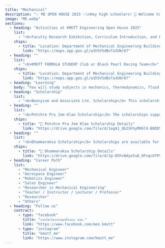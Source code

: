 ```yaml
---
title: "Mechanical"
description: "✨ ME OPEN HOUSE 2025 ✨\nHey high schoolers! 🚀 Welcome to the Mechanical Engineering Open House ⚙️\nLet’s explore the engineering world together and see if you’ve got that mechanical spirit in you!\n🔥 Loads of cool stuff to try out!"
image: "ME.webp"
sections:
  - heading: "Activities at KMUTT Engineering Open House 2025"
    list:
      - "<b>Faculty Research Exhibition, Curriculum Introduction, and Educational Guidance</b>"
    chips:
      - title: "Location: Department of Mechanical Engineering Building and Wissawa Wattana Building (S4), 1st floor"
        link: "https://maps.app.goo.gl/w1h5V5dBoTa3UNr87"
  - heading: ""
    list:
      - "<b>KMUTT FORMULA STUDENT Club or Black Pearl Racing Team</b>"
    chips:
      - title: "Location: Department of Mechanical Engineering Building (S4)"
        link: "https://maps.app.goo.gl/w1h5V5dBoTa3UNr87"
  - heading: "Learning"
    body: "You will study subjects in mechanics, thermodynamics, fluid dynamics, and control systems. These principles are applied to design and develop various machines, automated tools, and industrial robots."
  - heading: "Scholarship"
    list:
      - "<b>Boonyium and Associate Ltd. Scholarship</b> This scholarship offers two awards, each worth 20,000 Baht per academic year. It's a continuous scholarship until graduation, with no obligations. To be eligible, students must be a second-year student in the Mechanical Engineering undergraduate program (4-year curriculum) ,Have a cumulative GPAX of at least 2.00 from the previous academic year, Be in continuous financial need or facing ongoing financial problems, Have a volunteer spirit and a strong commitment to their studies ,Be willing to assist with faculty and university activities, Meet any other qualifications deemed appropriate by the faculty."
  - heading: ""
    list:     
      - "<b>Petchre Pra Jom Klao Scholarship</b> The scholarships support outstanding students in academic, sports, arts, leadership, and creativity. They cover tuition, 30,000 baht for equipment, and a monthly allowance of 4,000 baht."
    chips:
      - title: "📄 Petchre Pra Jom Klao Scholarship Details"
        link: "https://drive.google.com/file/d/1egA1_QG1SFhyMO6lX-BNID5oK5tFkDkN/view?usp=sharing"
  - heading: ""
    list:
      - "<b>Dhammaraksa Scholarship</b> Scholarships are available for the underprivileged in remote areas or those whose family has never studied at the tertiary level, who are ready and willing to help and support university activities by participating in and performing university-determined activities, including at least one volunteer activity each semester. Recipients will receive tuition fees according to the curriculum, a lump sum of 10,000 baht per year for educational equipment, a monthly accommodation fee of 1,500 baht, a monthly living allowance of 4,000 baht, and the right to stay in a KMUTT dormitory."
    chips:
      - title: "📄 Dhammaraksa Scholarship Details"
        link: "https://drive.google.com/file/d/1p-Q5hcWdyoSuA_0FxqcU7P9isiCcdSy3/view?usp=sharing"
  - heading: "Career Path"
    list:
      - "Mechanical Engineer"
      - "Aerospace Engineer"
      - "Robotics Engineer"
      - "Sales Engineer"
      - "Researcher in Mechanical Engineering"
      - "Teacher / Instructor / Lecturer / Professor"
      - "Researcher"
      - "Others"
  - heading: "Follow us"
    contract:
      - type: "facebook"
        title: "ภาควิชาวิศวกรรมเครื่องกล มจธ."
        link: "https://www.facebook.com/mee.kmutt"
      - type: "instagram"
        title: "kmutt_me"
        link: "https://www.instagram.com/kmutt_me"
---
```

